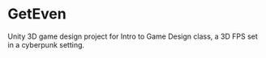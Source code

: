 # GetEven
Unity 3D game design project for Intro to Game Design class, a 3D FPS set in a cyberpunk setting.
